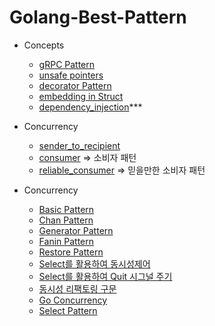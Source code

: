 # Golang-Best-Pattern

- Concepts

  - [gRPC Pattern](./best_struct.go)
  - [unsafe pointers](./pointers.go)
  - [decorator Pattern](./decroator_pattern.go)
  - [embedding in Struct](./embedding_struct.go)
  - [dependency_injection](./dependency_injection.go)\*\*\*

- Concurrency

  - [sender_to_recipient](./sender_recipenet_test.go)
  - [consumer](./consumer_test.go) => 소비자 패턴
  - [reliable_consumer](./reliable_consumber_test.go) => 믿을만한 소비자 패턴

- Concurrency
  - [Basic Pattern](./1.basic-pattern/main.go)
  - [Chan Pattern](./2.chan-pattern/main.go)
  - [Generator Pattern](./3.generator-pattern/main.go)
  - [Fanin Pattern](./4.fanIn-pattern/main.go)
  - [Restore Pattern](./5.restore-sequence/main.go)
  - [Select를 활용하여 동시성제어](./6.select_%ED%99%9C%EC%9A%A9%ED%95%98%EC%97%AC_%EB%8F%99%EC%8B%9C%EC%84%B1%EC%A0%9C%EC%96%B4/main.go)
  - [Select를 활용하여 Quit 시그널 주기](./7.select_%ED%99%9C%EC%9A%A9%ED%95%98%EB%90%98_quit_%EC%8B%9C%EA%B7%B8%EB%84%90%EC%A3%BC%EA%B8%B0/main.go)
  - [동시성 리팩토링 구문](./8.%EB%A6%AC%ED%8C%A9%ED%86%A0%EB%A7%81_google/main.go)
  - <a href="https://go.dev/talks/2013/advconc.slide#5"> Go Concurrency </a>
  - <a href="https://hamait.tistory.com/1017"> Select Pattern </a>
